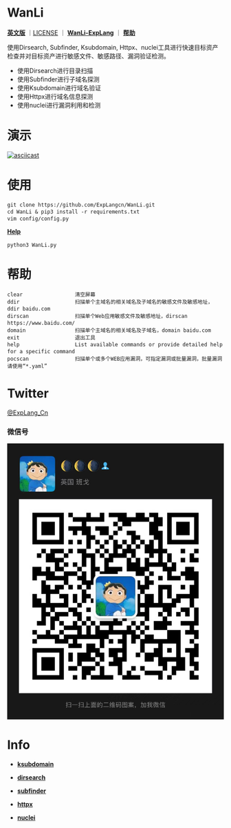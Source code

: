 # WanLi

**[英文版](README.md)** ｜[LICENSE](LICENSE) ｜ **[WanLi-ExpLang](https://twitter.com/ExpLang_Cn)** ｜ **[帮助](https://github.com/ExpLangcn/WanLi/wiki/Help---%E5%B8%AE%E5%8A%A9)**


使用Dirsearch, Subfinder, Ksubdomain, Httpx、nuclei工具进行快速目标资产检查并对目标资产进行敏感文件、敏感路径、漏洞验证检测。

* 使用Dirsearch进行目录扫描
* 使用Subfinder进行子域名探测
* 使用Ksubdomain进行域名验证
* 使用Httpx进行域名信息探测
* 使用nuclei进行漏洞利用和检测

# 演示

[![asciicast](https://asciinema.org/a/461330.svg)](https://asciinema.org/a/461330)

# 使用
```
git clone https://github.com/ExpLangcn/WanLi.git
cd WanLi & pip3 install -r requirements.txt
vim config/config.py
```
**[Help](https://github.com/ExpLangcn/WanLi/wiki/Help---%E5%B8%AE%E5%8A%A9)**
```
python3 WanLi.py
```

# 帮助

```
clear                 清空屏幕                                                                        
ddir                  扫描单个主域名的相关域名及子域名的敏感文件及敏感地址，ddir baidu.com            
dirscan               扫描单个Web应用敏感文件及敏感地址，dirscan https://www.baidu.com/               
domain                扫描单个主域名的相关域名及子域名，domain baidu.com                              
exit                  退出工具                                                                        
help                  List available commands or provide detailed help for a specific command         
pocscan               扫描单个或多个WEB应用漏洞，可指定漏洞或批量漏洞，批量漏洞请使用“*.yaml”
```
# Twitter

[@ExpLang_Cn](https://twitter.com/ExpLang_Cn)

### 微信号

![WechatIMG408](img/WechatIMG408.jpeg)

# Info

* **[ksubdomain](https://github.com/knownsec/ksubdomain)**

* **[dirsearch](https://github.com/maurosoria/dirsearch)**

* **[subfinder](https://github.com/projectdiscovery/subfinder)**

* **[httpx](https://github.com/projectdiscovery/httpx)**

* **[nuclei](https://github.com/projectdiscovery/nuclei)**
